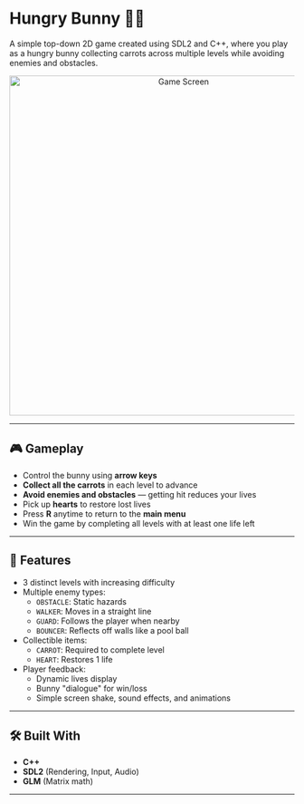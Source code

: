 # Hungry Bunny 🐰🥕

A simple top-down 2D game created using SDL2 and C++, where you play as a hungry bunny collecting carrots across multiple levels while avoiding enemies and obstacles.

<p align="center">
  <img src="HungryBunny/assets/game_screen.png" alt="Game Screen" width="600"/>
</p>

---

## 🎮 Gameplay

- Control the bunny using **arrow keys**
- **Collect all the carrots** in each level to advance
- **Avoid enemies and obstacles** — getting hit reduces your lives
- Pick up **hearts** to restore lost lives
- Press **R** anytime to return to the **main menu**
- Win the game by completing all levels with at least one life left

---

## 🧠 Features

- 3 distinct levels with increasing difficulty
- Multiple enemy types:
  - `OBSTACLE`: Static hazards
  - `WALKER`: Moves in a straight line
  - `GUARD`: Follows the player when nearby
  - `BOUNCER`: Reflects off walls like a pool ball
- Collectible items:
  - `CARROT`: Required to complete level
  - `HEART`: Restores 1 life
- Player feedback:
  - Dynamic lives display
  - Bunny "dialogue" for win/loss
  - Simple screen shake, sound effects, and animations

---

## 🛠️ Built With

- **C++**  
- **SDL2** (Rendering, Input, Audio)  
- **GLM** (Matrix math)  

---
